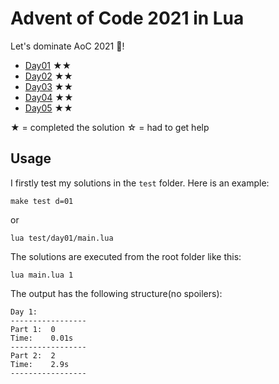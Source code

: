 # Advent of Code 2021 in Lua

Let's dominate AoC 2021 🎄!

- [Day01](./solution/day01/main.lua) ★★
- [Day02](./solution/day02/main.lua) ★★
- [Day03](./solution/day03/main.lua) ★★
- [Day04](./solution/day04/main.lua) ★★
- [Day05](./solution/day05/main.lua) ★★

★ = completed the solution
☆ = had to get help

## Usage

I firstly test my solutions in the `test` folder. Here is an example:

```shell
make test d=01
```

or

```shell
lua test/day01/main.lua
```

The solutions are executed from the root folder like this:

```shell
lua main.lua 1
```

The output has the following structure(no spoilers):

```
Day 1:
-----------------
Part 1:  0
Time:    0.01s
-----------------
Part 2:  2
Time:    2.9s
-----------------
```
